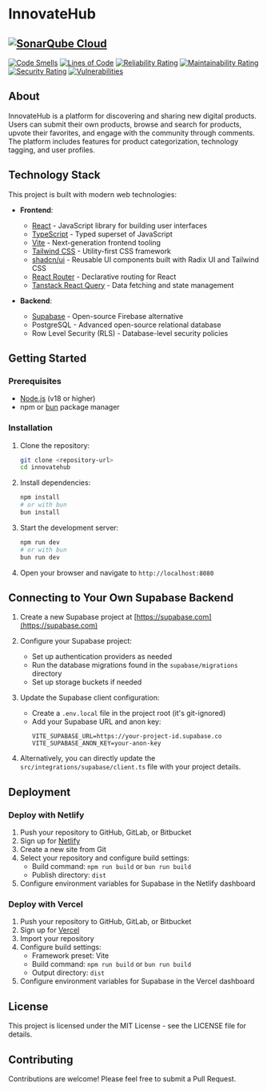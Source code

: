 
# InnovateHub

[![SonarQube Cloud](https://sonarcloud.io/images/project_badges/sonarcloud-dark.svg)](https://sonarcloud.io/summary/new_code?id=BrainStation-23_producthunt23)
------------------
[![Code Smells](https://sonarcloud.io/api/project_badges/measure?project=BrainStation-23_producthunt23&metric=code_smells)](https://sonarcloud.io/summary/new_code?id=BrainStation-23_producthunt23)
[![Lines of Code](https://sonarcloud.io/api/project_badges/measure?project=BrainStation-23_producthunt23&metric=ncloc)](https://sonarcloud.io/summary/new_code?id=BrainStation-23_producthunt23)
[![Reliability Rating](https://sonarcloud.io/api/project_badges/measure?project=BrainStation-23_producthunt23&metric=reliability_rating)](https://sonarcloud.io/summary/new_code?id=BrainStation-23_producthunt23)
[![Maintainability Rating](https://sonarcloud.io/api/project_badges/measure?project=BrainStation-23_producthunt23&metric=sqale_rating)](https://sonarcloud.io/summary/new_code?id=BrainStation-23_producthunt23)
[![Security Rating](https://sonarcloud.io/api/project_badges/measure?project=BrainStation-23_producthunt23&metric=security_rating)](https://sonarcloud.io/summary/new_code?id=BrainStation-23_producthunt23)
[![Vulnerabilities](https://sonarcloud.io/api/project_badges/measure?project=BrainStation-23_producthunt23&metric=vulnerabilities)](https://sonarcloud.io/summary/new_code?id=BrainStation-23_producthunt23)

## About

InnovateHub is a platform for discovering and sharing new digital products. Users can submit their own products, browse and search for products, upvote their favorites, and engage with the community through comments. The platform includes features for product categorization, technology tagging, and user profiles.

## Technology Stack

This project is built with modern web technologies:

- **Frontend**:
  - [React](https://reactjs.org/) - JavaScript library for building user interfaces
  - [TypeScript](https://www.typescriptlang.org/) - Typed superset of JavaScript
  - [Vite](https://vitejs.dev/) - Next-generation frontend tooling
  - [Tailwind CSS](https://tailwindcss.com/) - Utility-first CSS framework
  - [shadcn/ui](https://ui.shadcn.com/) - Reusable UI components built with Radix UI and Tailwind CSS
  - [React Router](https://reactrouter.com/) - Declarative routing for React
  - [Tanstack React Query](https://tanstack.com/query/latest) - Data fetching and state management

- **Backend**:
  - [Supabase](https://supabase.com/) - Open-source Firebase alternative
  - PostgreSQL - Advanced open-source relational database
  - Row Level Security (RLS) - Database-level security policies

## Getting Started

### Prerequisites

- [Node.js](https://nodejs.org/) (v18 or higher)
- npm or [bun](https://bun.sh/) package manager

### Installation

1. Clone the repository:
   ```sh
   git clone <repository-url>
   cd innovatehub
   ```

2. Install dependencies:
   ```sh
   npm install
   # or with bun
   bun install
   ```

3. Start the development server:
   ```sh
   npm run dev
   # or with bun
   bun run dev
   ```

4. Open your browser and navigate to `http://localhost:8080`

## Connecting to Your Own Supabase Backend

1. Create a new Supabase project at [https://supabase.com](https://supabase.com)

2. Configure your Supabase project:
   - Set up authentication providers as needed
   - Run the database migrations found in the `supabase/migrations` directory
   - Set up storage buckets if needed

3. Update the Supabase client configuration:
   - Create a `.env.local` file in the project root (it's git-ignored)
   - Add your Supabase URL and anon key:
     ```
     VITE_SUPABASE_URL=https://your-project-id.supabase.co
     VITE_SUPABASE_ANON_KEY=your-anon-key
     ```

4. Alternatively, you can directly update the `src/integrations/supabase/client.ts` file with your project details.

## Deployment

### Deploy with Netlify

1. Push your repository to GitHub, GitLab, or Bitbucket
2. Sign up for [Netlify](https://www.netlify.com/)
3. Create a new site from Git
4. Select your repository and configure build settings:
   - Build command: `npm run build` or `bun run build`
   - Publish directory: `dist`
5. Configure environment variables for Supabase in the Netlify dashboard

### Deploy with Vercel

1. Push your repository to GitHub, GitLab, or Bitbucket
2. Sign up for [Vercel](https://vercel.com/)
3. Import your repository
4. Configure build settings:
   - Framework preset: Vite
   - Build command: `npm run build` or `bun run build`
   - Output directory: `dist`
5. Configure environment variables for Supabase in the Vercel dashboard

## License

This project is licensed under the MIT License - see the LICENSE file for details.

## Contributing

Contributions are welcome! Please feel free to submit a Pull Request.
